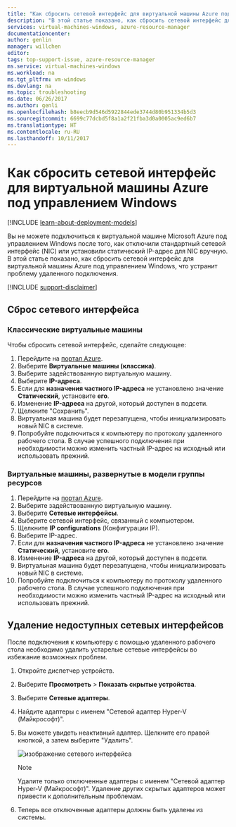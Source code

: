 ```yaml
---
title: "Как сбросить сетевой интерфейс для виртуальной машины Azure под управлением Windows | Документация Майкрософт"
description: "В этой статье показано, как сбросить сетевой интерфейс для виртуальной машины Azure под управлением Windows."
services: virtual-machines-windows, azure-resource-manager
documentationcenter: 
author: genlin
manager: willchen
editor: 
tags: top-support-issue, azure-resource-manager
ms.service: virtual-machines-windows
ms.workload: na
ms.tgt_pltfrm: vm-windows
ms.devlang: na
ms.topic: troubleshooting
ms.date: 06/26/2017
ms.author: genli
ms.openlocfilehash: b8eecb9d546d5922844ede3744d80b951334b5d3
ms.sourcegitcommit: 6699c77dcbd5f8a1a2f21fba3d0a0005ac9ed6b7
ms.translationtype: HT
ms.contentlocale: ru-RU
ms.lasthandoff: 10/11/2017
---
```

# <a name="how-to-reset-network-interface-for-azure-windows-vm"></a>Как сбросить сетевой интерфейс для виртуальной машины Azure под управлением Windows 

[!INCLUDE [learn-about-deployment-models](../../../includes/learn-about-deployment-models-both-include.md)]

Вы не можете подключиться к виртуальной машине Microsoft Azure под управлением Windows после того, как отключили стандартный сетевой интерфейс (NIC) или установили статический IP-адрес для NIC вручную. В этой статье показано, как сбросить сетевой интерфейс для виртуальной машины Azure под управлением Windows, что устранит проблему удаленного подключения.

[!INCLUDE [support-disclaimer](../../../includes/support-disclaimer.md)]
## <a name="reset-network-interface"></a>Сброс сетевого интерфейса

### <a name="for-classic-vms"></a>Классические виртуальные машины

Чтобы сбросить сетевой интерфейс, сделайте следующее:

1.  Перейдите на [портал Azure]( https://ms.portal.azure.com).
2.  Выберите **Виртуальные машины (классика)**.
3.  Выберите задействованную виртуальную машину.
4.  Выберите **IP-адреса**.
5.  Если для **назначения частного IP-адреса** не установлено значение **Статический**, установите **его**.
6.  Изменение **IP-адреса** на другой, который доступен в подсети.
7.  Щелкните "Сохранить".
8.  Виртуальная машина будет перезапущена, чтобы инициализировать новый NIC в системе.
9.  Попробуйте подключиться к компьютеру по протоколу удаленного рабочего стола. В случае успешного подключения при необходимости можно изменить частный IP-адрес на исходный или использовать прежний. 

### <a name="for-vms-deployed-in-resource-group-model"></a>Виртуальные машины, развернутые в модели группы ресурсов

1.  Перейдите на [портал Azure]( https://ms.portal.azure.com).
2.  Выберите задействованную виртуальную машину.
3.  Выберите **Сетевые интерфейсы**.
4.  Выберите сетевой интерфейс, связанный с компьютером.
5.  Щелкните **IP configurations** (Конфигурации IP).
6.  Выберите IP-адрес. 
7.  Если для **назначения частного IP-адреса** не установлено значение **Статический**, установите **его**.
8.  Изменение **IP-адреса** на другой, который доступен в подсети.
9. Виртуальная машина будет перезапущена, чтобы инициализировать новый NIC в системе.
10. Попробуйте подключиться к компьютеру по протоколу удаленного рабочего стола. В случае успешного подключения при необходимости можно изменить частный IP-адрес на исходный или использовать прежний. 

## <a name="delete-the-unavailable-nics"></a>Удаление недоступных сетевых интерфейсов
После подключения к компьютеру с помощью удаленного рабочего стола необходимо удалить устарелые сетевые интерфейсы во избежание возможных проблем.

1.  Откройте диспетчер устройств.
2.  Выберите **Просмотреть** > **Показать скрытые устройства**.
3.  Выберите **Сетевые адаптеры**. 
4.  Найдите адаптеры с именем "Сетевой адаптер Hyper-V (Майкрософт)".
5.  Вы можете увидеть неактивный адаптер. Щелкните его правой кнопкой, а затем выберите "Удалить".

    ![изображение сетевого интерфейса](media/reset-network-interface/nicpage.png)

    > [!NOTE]
    > Удалите только отключенные адаптеры с именем "Сетевой адаптер Hyper-V (Майкрософт)". Удаление других скрытых адаптеров может привести к дополнительным проблемам.
    >
    >

6.  Теперь все отключенные адаптеры должны быть удалены из системы.